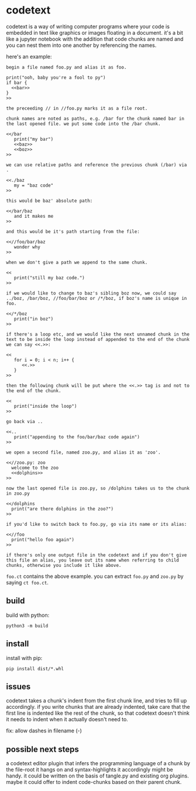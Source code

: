 # codetext

codetext is a way of writing computer programs where your code is
embedded in text like graphics or images floating in a document. it's
a bit like a jupyter notebook with the addition that code chunks are
named and you can nest them into one another by referencing the names.

here's an example:

```
begin a file named foo.py and alias it as foo.

print("ooh, baby you're a fool to py") 
if bar {
  <<bar>>
}
>>

the preceeding // in //foo.py marks it as a file root.

chunk names are noted as paths, e.g. /bar for the chunk named bar in
the last opened file. we put some code into the /bar chunk.

<</bar
   print("my bar")
   <<baz>>
   <<boz>>
>>

we can use relative paths and reference the previous chunk (/bar) via .

<<./baz
   my = "baz code"
>>

this would be baz' absolute path:

<</bar/baz
   and it makes me 
>>

and this would be it's path starting from the file:

<<//foo/bar/baz
   wonder why
>>

when we don't give a path we append to the same chunk.

<<
   print("still my baz code.")
>>

if we would like to change to baz's sibling boz now, we could say
../boz, /bar/boz, //foo/bar/boz or /*/boz, if boz's name is unique in foo.

<</*/boz
   print("in boz")
>>

if there's a loop etc, and we would like the next unnamed chunk in the
text to be inside the loop instead of appended to the end of the chunk
we can say <<.>>:

<<
   for i = 0; i < n; i++ {
      <<.>>
   }
>>

then the following chunk will be put where the <<.>> tag is and not to
the end of the chunk.

<<
   print("inside the loop")
>>

go back via ..

<<..
   print("appending to the foo/bar/baz code again")
>>

we open a second file, named zoo.py, and alias it as 'zoo'.

<<//zoo.py: zoo
  welcome to the zoo
  <<dolphins>>
>>

now the last opened file is zoo.py, so /dolphins takes us to the chunk in zoo.py

<</dolphins
  print("are there dolphins in the zoo?")
>>

if you'd like to switch back to foo.py, go via its name or its alias:

<<//foo
  print("hello foo again")
>>

if there's only one output file in the codetext and if you don't give
this file an alias, you leave out its name when referring to child
chunks, otherwise you include it like above.

```

`foo.ct` contains the above example. you can extract `foo.py` and `zoo.py`
by saying `ct foo.ct`.

## build

build with python:

```
python3 -m build
```

## install

install with pip:

```
pip install dist/*.whl
```

## issues

codetext takes a chunk's indent from the first chunk line, and tries
to fill up accordingly. if you write chunks that are already indented,
take care that the first line is indented like the rest of the chunk,
so that codetext doesn't think it needs to indent when it actually
doesn't need to.

fix: allow dashes in filename (-)

## possible next steps

a codetext editor plugin that infers the programming language
of a chunk by the file-root it hangs on and syntax-highlights
it accordingly might be handy. it could be written on the basis of
tangle.py and existing org plugins. maybe it could offer to indent
code-chunks based on their parent chunk.